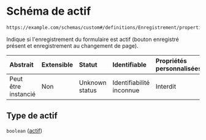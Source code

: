 # Schéma de actif

```txt
https://example.com/schemas/custom#/definitions/Enregistrement/properties/actif
```

Indique si l'enregistrement du formulaire est actif (bouton enregistré présent et enregistrement au changement de page).

| Abstrait            | Extensible | Statut         | Identifiable             | Propriétés personnalisées | Propriétés Additionnelles | Limites d'accès | Défini dans                                                                        |
| :------------------ | :--------- | :------------- | :----------------------- | :------------------------ | :------------------------ | :-------------- | :--------------------------------------------------------------------------------- |
| Peut être instancié | Non        | Unknown status | Identifiabilité inconnue | Interdit                  | Autorisé                  | aucun           | [FRW.form.schema.json\*](../out/FRW.form.schema.json "ouvrir le schéma d'origine") |

## Type de actif

`boolean` ([actif](frw-definitions-enregistrement-properties-actif.md))
